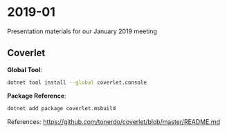 # 2019-01
Presentation materials for our January 2019 meeting

## Coverlet

**Global Tool**:

```bash
dotnet tool install --global coverlet.console
```

**Package Reference**:

```bash
dotnet add package coverlet.msbuild
```

References:
https://github.com/tonerdo/coverlet/blob/master/README.md

